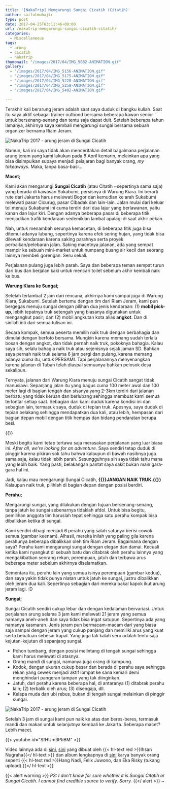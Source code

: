 ```yaml
---
title: '[NakaTrip] Mengarungi Sungai Cicatih (Citatih)'
author: saifulmuhajir
type: post
date: 2017-04-25T03:11:46+00:00
url: /nakatrip-mengarungi-sungai-cicatih-citatih/
categories:
  - Miscellaneous
tags:
  - arung
  - cicatih
  - nakatrip
thumbnail: "/images/2017/04/IMG_5082-ANIMATION.gif"
gallery:
  - "/images/2017/04/IMG_5156-ANIMATION.gif"
  - "/images/2017/04/IMG_5175-ANIMATION.gif"
  - "/images/2017/04/IMG_5228-ANIMATION.gif"
  - "/images/2017/04/IMG_5259-ANIMATION.gif"
  - "/images/2017/04/IMG_5402-ANIMATION.gif"

---
```

Terakhir kali berarung jeram adalah saat saya duduk di bangku kuliah. Saat itu saya aktif sebagai trainer outbond bersama beberapa kawan senior untuk bersenang-senang dan tentu saja dapat duit. Setelah beberapa tahun lamanya, akhirnya saya kembali mengarungi sungai bersama sebuah organizer bernama Riam Jeram.

<img src="/images/2017/04/IMG_5082-ANIMATION.gif" alt="NakaTrip 2017 - arung jeram di Sungai Cicatih" />

Namun, kali ini saya tidak akan menceritakan detail bagaimana perjalanan arung jeram yang kami lakukan pada 8 April kemarin, melainkan apa yang bisa disimpulkan supaya menjadi pelajaran bagi banyak orang, _my takeaways_. Maka, tanpa basa-basi...

**Macet;**
  
Kami akan mengarungi **Sungai Cicatih** (atau Citatih ~sepertinya sama saja) yang berada di kawasan Sukabumi, persisnya di Warung Kiara. Ini berarti rute dari Jakarta harus melewati Bogor dan kemudian ke arah Sukabumi melewati pasar Cicurug, pasar Cibadak dan lain-lain. Jalan mulai dari keluar tol menuju Sukabumi ini cuma terdiri dari dua lajur yang berlawanan, yaitu kanan dan lajur kiri. Dengan adanya beberapa pasar di beberapa titik menjadikan trafik kendaraan sedemikian lambat apalagi di saat akhir pekan.

Nah, untuk menambah serunya kemacetan, di beberapa titik juga bisa ditemui adanya lubang, sepertinya karena efek sering hujan, yang tidak bisa dilewati kendaraan karena saking parahnya serta proyek perbaikan/pelebaran jalan. Saking macetnya jalanan, ada yang sempat mampir ke sebuah mini-market untuk numpang buang air kecil dan seorang lainnya membeli gorengan. Seru sekali.

Perjalanan pulang juga lebih parah. Saya dan beberapa teman sempat turun dari bus dan berjalan kaki untuk mencari toilet sebelum akhir kembali naik ke bus.

**Warung Kiara ke Sungai;**
  
Setelah terlambat 2 jam dari rencana, akhirnya kami sampai juga di Warung Kiara, Sukabumi. Setelah bertemu dengan tim dari Riam Jeram, kami pun bergegas menuju sungai dengan pilihan dua jenis kendaraan: (1) **mobil pick-up**, lebih tepatnya truk setengah yang biasanya digunakan untuk mengangkut pasir; dan (2) mobil angkutan kota alias **angkot**. Dan di sinilah inti dari semua tulisan ini.

Secara kompak, semua peserta memilih naik truk dengan berbahagia dan dimulai dengan berfoto bersama. Mungkin karena memang sudah terlalu bosan dengan angkot, dan tidak pernah naik truk, pokoknya bahagia. Kalau saya sih, selalu bahagia naik truk atau sejenisnya sejak jaman SD. Bahkan saya pernah naik truk selama 6 jam pergi dan pulang, karena memang adanya cuma itu, untuk PERSAMI. Tapi perjalanannya menyenangkan karena jalanan di Tuban telah diaspal semuanya bahkan pelosok desa sekalipun.

Ternyata, jalanan dari Warung Kiara menuju sungai Cicatih sangat tidak manusiawi. Sepanjang jalan itu yang bagus cuma 100 meter awal dan 100 meter lagi di bagian tengah dan sisanya yang 2-3km terdiri dari jalanan berbatu yang tidak keruan dan berlubang sehingga membuat kami semua terlontar setiap saat. Sebagian dari kami duduk karena kondisi ini dan sebagian lain, termasuk saya, duduk di tepian truk. Apesnya, saya duduk di tepian belakang sehingga mendapatkan dua kali, atau lebih, hempasan dari bagian depan mobil dengan titik hempas dan bidang pendaratan berupa besi.

{{<youtube id="6MBT3R-GIH4" >}}

Meski begitu kami tetap tertawa saja merasakan perjalanan yang luar biasa ini. _After all, we're looking for an adventure._ Saya sendiri tetap duduk di pinggir karena pikiran sok tahu bahwa kalaupun di bawah nasibnya juga sama saja, kalau tidak lebih parah. Sesungguhnya sih saya tidak tahu mana yang lebih baik. Yang pasti, belakangan pantat saya sakit bukan main gara-gara hal ini.

Jadi, kalau mau mengarungi Sungai Cicatih, **{{<hl-text danger>}}JANGAN NAIK TRUK.{{</hl-text>}}** Kalaupun naik truk, pilihlah di bagian depan dengan posisi berdiri.

**Perahu;**
  
Mengarungi sungai, yang dilakukan dengan tujuan bersenang-senang, tanpa jatuh ke sungai sebenarnya tidaklah afdol. Untuk bisa begitu, pemilihan anggota tim haruslah tepat sehingga satu perahu kompak bisa dibalikkan ketika di sungai.

Kami sendiri dibagi menjadi 6 perahu yang salah satunya berisi cowok semua (gambar keenam). Alhasil, mereka inilah yang paling gila karena perahunya beberapa dibalikkan oleh tim Riam Jeram. Bagaimana dengan saya? Perahu kami mengarungi sungai dengan elegan dan damai. Kecuali ketika kami nyangkut di sebuah batu dan ditabrak oleh perahu lainnya yang mengakibatkan seorang rekan, perempuan, jatuh dan terbawa arus beberapa meter sebelum akhirnya diselamatkan.

Sementara itu, perahu lain yang semua isinya perempuan (gambar kedua), dan saya yakin tidak punya niatan untuk jatuh ke sungai, justru dibalikkan oleh jeram dua kali. Sepertinya sebagian dari mereka bakal kapok ikut arung jeram lagi. :D

**Sungai;**
  
Sungai Cicatih sendiri cukup lebar dan dengan kedalaman bervariasi. Untuk perjalanan arung selama 3 jam kami melewati 21 jeram yang semua namanya aneh-aneh dan saya tidak bisa ingat satupun. Sepertinya ada yang namanya kasmaran. Jenis jeram pun bermacam-macam dari yang biasa saja sampai dengan jeram yang cukup panjang dan memiliki arus yang kuat serta bebatuan sebesar kapal. Yang juga tak kalah seru adalah tentu saja kejutan-kejutan di sepanjang sungai.

  * Pohon tumbang, dengan posisi melintang di tengah sungai sehingga kami harus melewati di atasnya.
  * Orang mandi di sungai, namanya juga orang di kampung.
  * Kodok, dengan ukuran cukup besar dan berada di perahu saya sehingga rekan yang cewek menjadi aktif lompat ke sana kemari demi menghindari pangeran tampan yang tak diinginkan.
  * Jatuh, dari perahu karena beberapa hal, di antaranya (1) ditabrak perahu lain; (2) terbalik oleh arus; (3) disengaja, dll.
  * Kelapa muda dan ubi rebus, bukan di tengah sungai melainkan di pinggir sungai.

<img src="/images/2017/04/IMG_5340-ANIMATION.gif" alt="NakaTrip 2017 - arung jeram di Sungai Cicatih" />

Setelah 3 jam di sungai kami pun naik ke atas dan beres-beres, termasuk mandi dan makan untuk selanjutnya kembali ke Jakarta. Seberapa macet? Lebih macet.

{{< youtube id="SfHUm3PtiBM" >}}

Video lainnya ada di <a href="https://youtu.be/HT8eDVmhKew" target="_blank" rel="noopener noreferrer">sini</a>, <a href="https://youtu.be/6t_JWErRfAI" target="_blank" rel="noopener noreferrer">sini</a> yang dibuat oleh {{< hl-text red >}}Ihsan Nugraha{{</ hl-text >}} dan album lengkapnya di <a href="https://goo.gl/photos/eh1ggdJpF49S8rQ18" target="_blank" rel="noopener noreferrer">sini</a> karya banyak orang seperti {{< hl-text red >}}Hang Nadi, Felix Juwono, dan Eka Risky (tukang upload).{{</ hl-text >}}

{{< alert warning >}}
_PS: I don't know for sure whether it is Sungai Citatih or Sungai Cicatih. I cannot find credible source to verify. Sorry._
{{</ alert >}}
~